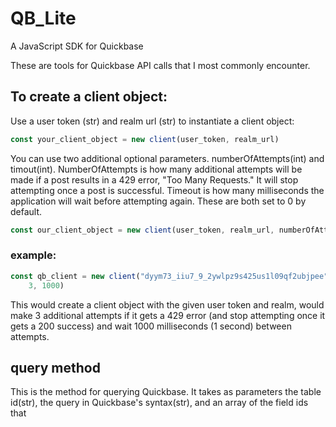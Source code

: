 # QB_Lite
A JavaScript SDK for Quickbase

These are tools for Quickbase API calls that I most commonly encounter. 

## To create a client object:

Use a user token (str) and realm url (str) to instantiate a client object:

```javascript
const your_client_object = new client(user_token, realm_url) 

```
You can use two additional optional parameters. numberOfAttempts(int) and timout(int). NumberOfAttempts is how many additional attempts will be made if a post results in a 429 error, "Too Many Requests." It will stop attempting once a post is successful. Timeout is how many milliseconds the application will wait before attempting again. These are both set to 0 by default. 

```javascript
const our_client_object = new client(user_token, realm_url, numberOfAttempts, timeout)
```
### example:
```javascript
const qb_client = new client("dyym73_iiu7_9_2ywlpz9s425us1l09qf2ubjpee", "myrealm.quickbase.com", 
    3, 1000)
```
This would create a client object with the given user token and realm, would make 3 additional attempts if it gets a 429 error (and stop attempting once it gets a 200 success) and wait 1000 milliseconds (1 second) between attempts.

## query method

This is the method for querying Quickbase. It takes as parameters the table id(str), the query in Quickbase's syntax(str), and an array of the field ids that 
